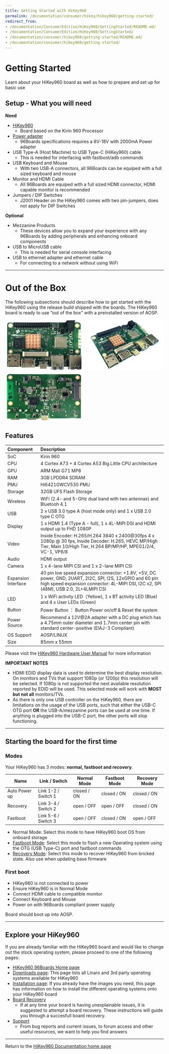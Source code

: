 ```yaml
---
title: Getting Started with HiKey960
permalink: /documentation/consumer/hikey/hikey960/getting-started/
redirect_from:
- /documentation/ConsumerEdition/HiKey960/GettingStarted/README.md/
- /documentation/ConsumerEdition/HiKey960/GettingStarted/
- /documentation/consumer/hikey960/getting-started/README.md/
- /documentation/consumer/hikey960/getting-started/
---
```

# Getting Started

Learn about your HiKey960 board as well as how to prepare and set up for basic use

## Setup - What you will need

**Need**
- [HiKey960](https://www.96boards.org/product/hikey960/)
   - Board based on the Kirin 960 Processor
- [Power adapter](https://www.96boards.org/product/power/)
   - 96Boards specifications requires a 8V-18V with 2000mA Power adapter
- USB Type-A (Host Machine) to USB Type-C (HiKey960) cable
   - This is needed for interfacing with fastboot/adb commands
- USB Keyboard and Mouse
   - With two USB-A connectors, all 96Boards can be equiped with a full sized keyboard and mouse
- Monitor and HDMI Cable
   - All 96Boards are equiped with a full sized HDMI connector, HDMI capable monitor is recommended
- Jumpers / DIP Switches
   - J2001 Header on the HiKey960 comes with two pin-jumpers, does not apply for DIP Switches

**Optional**
- Mezzanine Products
   - These devices allow you to expand your experience with any 96Boards by adding peripherals and enhancing onboard components
- USB to MicroUSB cable
   - This is needed for serial console interfacing
- USB to ethernet adapter and ethernet cable
   - For connecting to a network without using WiFi

***

# Out of the Box

The following subsections should describe how to get started with the HiKey960 using the release build shipped with the boards. The HiKey960 board is ready to use “out of the box” with a preinstalled version of AOSP.

<img src="../additional-docs/images/images-board/sd/hikey960-front-sd.png" data-canonical-src="../additional-docs/images/images-board/sd/hikey960-front-sd.png" width="250" height="160" />
<img src="../additional-docs/images/images-board/sd/hikey960-angle-sd.png" data-canonical-src="../additional-docs/images/images-board/sd/hikey960-angle-sd.png" width="250" height="160" />
<img src="../additional-docs/images/images-board/sd/hikey960-back-sd.png" data-canonical-src="../additional-docs/images/images-board/sd/hikey960-back-sd.png" width="250" height="160" />

## Features

|   Component          |   Description                                                                                    |
|:---------------------|:-------------------------------------------------------------------------------------------------|
|  SoC                 | Kirin 960                                                                                        |
|  CPU                 | 4 Cortex A73 + 4 Cortex A53 Big.Little CPU architecture                                          |
|  GPU                 | ARM Mali G71 MP8                                                                                 |
|  RAM                 | 3GB LPDDR4 SDRAM                                                                                 |
|  PMU                 | Hi6421GWCV530 PMU                                                                                |
|  Storage             | 32GB UFS Flash Storage                                                                           |
|  Wireless            | WiFi (2.4- and 5-GHz dual band with two antennas) and Bluetooh 4.1                               |
|  USB                 | 2 x USB 3.0 type A (host mode only) and 1 x USB 2.0 type C OTG                                   |
|  Display             | 1 x HDMI 1.4 (Type A - full), 1 x 4L-MIPI DSI and HDMI output up to FHD 1080P                    |
|  Video               | Inside Encoder: H.265/H.264 3840 x 2400@30fps 4 x 1080p @ 30 fps, Inside Decoder: H.265, HEVC MP/High Tier, Main 10/High Tier, H.264 BP/MP/HP, MPEG1/2/4, VC-1, VP6/8                                                                 |
|  Audio               | HDMI output                                                                                      |
|  Camera              | 1 x 4-lane MIPI CSI and 1 x 2-lane MIPI CSI                                                      |
|  Expansion Interface | 40 pin low speed expansion connector: +1.8V, +5V, DC power, GND, 2UART, 2I2C, SPI, I2S, 12xGPIO and 60 pin high speed expansion connector: 4L-MIPI DSI, I2C x2, SPI (48M), USB 2.0, 2L+4LMIPI CSI                                    |
|  LED                 | 1 x WiFi activity LED（Yellow), 1 x BT activity LED (Blue) and 4 x User LEDs (Green)             |
|  Button              | Power Button ： Button Power on/off & Reset the system                                           |
|  Power Source        | Recommend a 12V@2A adapter with a DC plug which has a 4.75mm outer diameter and 1.7mm center pin with standard center-positive (EIAJ-3 Compliant)                                                                                        |
|  OS Support          | AOSP/LINUX                                                                                       |
|  Size                | 85mm x 55mm                                                                                      |

Please visit the [HiKey960 Hardware User Manual](../hardware-docs/hardware-user-manual.md) for more information

**IMPORTANT NOTES**

- HDMI EDID display data is used to determine the best display resolution. On monitors and TVs that support 1080p (or 1200p) this resolution will be selected. If 1080p is not supported the next available resolution reported by EDID will be used. This selected mode will work with **MOST but not all** monitors/TVs.
- As there is only one USB controller on the HiKey960, there are limitations on the usage of the USB ports, such that either the USB-C OTG port **OR** the USB-A/mezzanine ports can be used at one time. If anything is plugged into the USB-C port, the other ports will stop functioning.

***

## Starting the board for the first time

### Modes

Your HiKey960 has 3 modes: **normal, fastboot and recovery**.

Name          | Link / Switch       | Normal Mode   | Fastboot Mode | Recovery Mode |
------------- | ------------------- | ------------- | ------------- | ------------- |
Auto Power up | Link 1-2 / Switch 1 | closed / ON   | closed / ON   | closed / ON   |
Recovery      | Link 3-4 / Switch 2 | open / OFF    | open / OFF    | closed / ON   |
Fastboot      | Link 5-6 / Switch 3 | open / OFF    | closed / ON   | open / OFF    |

- Normal Mode: Select this mode to have HiKey960 boot OS from onboard storage
- [Fastboot Mode](../installation/): Select this mode to flash a new Operating system using the OTG (USB Type-C) port and fastboot commands
- [Recovery Mode](../installation/board-recovery.md): Select this mode to recover HiKey960 from bricked state. Also use when updating base firmware

### First boot

- HiKey960 is not connected to power
- Ensure HiKey960 is in Normal Mode
- Connect HDMI cable to compatible monitor
- Connect Keyboard and Mouse
- Power on with 96Boards compliant power supply

Board should boot up into AOSP.

***

## Explore your HiKey960

If you are already familiar with the HiKey960 board and would like to change out the stock operating system, please proceed to one of the following pages:

- [HiKey960 96Boards Home page](http://www.96boards.org/product/hikey960/)
- [Downloads page](../downloads/): This page lists all Linaro and 3rd party operating systems available for HiKey960
- [Installation page](../installation/): If you already have the images you need, this page has information on how to install the different operating systems onto your HiKey960 board
- [Board Recovery](../installation/board-recovery.md)
   - If at any time your board is having unexplainable issues, it is suggested to attempt a board recovery. These instructions will guide you through a succesfull board recovery.
- [Support](../support/)
   - From bug reports and current issues, to forum access and other useful resources, we want to help you find answers

***

Return to the [HiKey960 Documentation home page](../)
